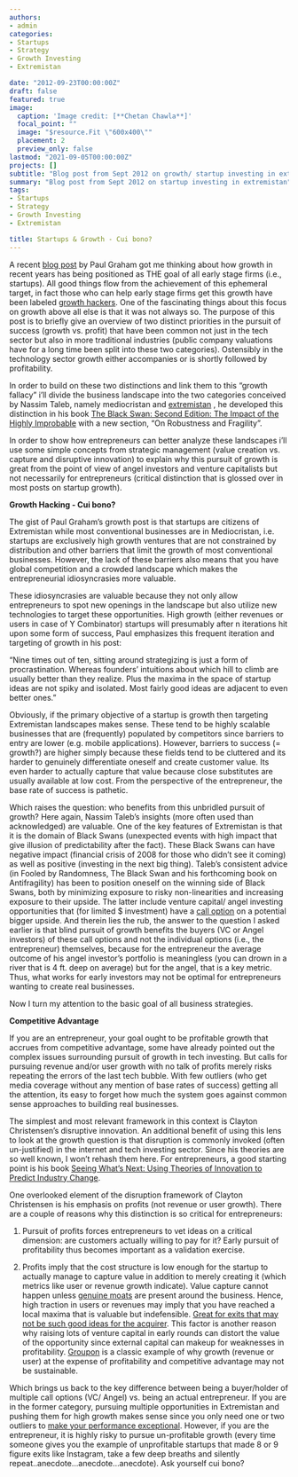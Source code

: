 ```yaml
---
authors:
- admin
categories:
- Startups 
- Strategy
- Growth Investing
- Extremistan

date: "2012-09-23T00:00:00Z"
draft: false
featured: true
image:
  caption: 'Image credit: [**Chetan Chawla**]'
  focal_point: ""
  image: "$resource.Fit \"600x400\""
  placement: 2
  preview_only: false
lastmod: "2021-09-05T00:00:00Z"
projects: []
subtitle: "Blog post from Sept 2012 on growth/ startup investing in extremistan."
summary: "Blog post from Sept 2012 on startup investing in extremistan"
tags:
- Startups 
- Strategy
- Growth Investing
- Extremistan

title: Startups & Growth - Cui bono?
---
```


A recent [blog post](http://paulgraham.com/growth.html) by Paul Graham got me thinking about how growth in recent years has being positioned as THE goal of all early stage firms (i.e., startups). All good things flow from the achievement of this ephemeral target, in fact those who can help early stage firms get this growth have been labeled [growth hackers](https://en.wikipedia.org/wiki/Growth_hacking). One of the fascinating things about this focus on growth above all else is that it was not always so. The purpose of this post is to briefly give an overview of two distinct priorities in the pursuit of success (growth vs. profit) that have been common not just in the tech sector but also in more traditional industries (public company valuations have for a long time been split into these two categories). Ostensibly in the technology sector growth either accompanies or is shortly followed by profitability.

In order to build on these two distinctions and link them to this “growth fallacy” i’ll divide the business landscape into the two categories conceived by Nassim Taleb, namely mediocristan and [extremistan](https://www.dailymotion.com/video/xgl87v) , he developed this distinction in his book [The Black Swan: Second Edition: The Impact of the Highly Improbable](https://www.amazon.com/gp/product/081297381X/ref=as_li_qf_sp_asin_tl?ie=UTF8&camp=1789&creative=9325&creativeASIN=081297381X&linkCode=as2&tag=chechablo-20) with a new section, “On Robustness and Fragility”.

In order to show how entrepreneurs can better analyze these landscapes i’ll use some simple concepts from strategic management (value creation vs. capture and disruptive innovation) to explain why this pursuit of growth is great from the point of view of angel investors and venture capitalists but not necessarily for entrepreneurs (critical distinction that is glossed over in most posts on startup growth).

**Growth Hacking - Cui bono?**

The gist of Paul Graham’s growth post is that startups are citizens of Extremistan while most conventional businesses are in Mediocristan, i.e. startups are exclusively high growth ventures that are not constrained by distribution and other barriers that limit the growth of most conventional businesses. However, the lack of these barriers also means that you have global competition and a crowded landscape which makes the entrepreneurial idiosyncrasies more valuable.

These idiosyncrasies are valuable because they not only allow entrepreneurs to spot new openings in the landscape but also utilize new technologies to target these opportunities. High growth (either revenues or users in case of Y Combinator) startups will presumably after n iterations hit upon some form of success, Paul emphasizes this frequent iteration and targeting of growth in his post:

“Nine times out of ten, sitting around strategizing is just a form of procrastination. Whereas founders’ intuitions about which hill to climb are usually better than they realize. Plus the maxima in the space of startup ideas are not spiky and isolated. Most fairly good ideas are adjacent to even better ones.”

Obviously, if the primary objective of a startup is growth then targeting Extremistan landscapes makes sense. These tend to be highly scalable businesses that are (frequently) populated by competitors since barriers to entry are lower (e.g. mobile applications). However, barriers to success (= growth?) are higher simply because these fields tend to be cluttered and its harder to genuinely differentiate oneself and create customer value. Its even harder to actually capture that value because close substitutes are usually available at low cost. From the perspective of the entrepreneur, the base rate of success is pathetic.

Which raises the question: who benefits from this unbridled pursuit of growth? Here again, Nassim Taleb’s insights (more often used than acknowledged) are valuable. One of the key features of Extremistan is that it is the domain of Black Swans (unexpected events with high impact that give illusion of predictability after the fact). These Black Swans can have negative impact (financial crisis of 2008 for those who didn’t see it coming) as well as positive (investing in the next big thing). Taleb’s consistent advice (in Fooled by Randomness, The Black Swan and his forthcoming book on Antifragility) has been to position oneself on the winning side of Black Swans, both by minimizing exposure to risky non-linearities and increasing exposure to their upside. The latter include venture capital/ angel investing opportunities that (for limited $ investment) have a [call option](https://www.investopedia.com/terms/c/calloption.asp#axzz27LT8HxEs) on a potential bigger upside. And therein lies the rub, the answer to the question I asked earlier is that blind pursuit of growth benefits the buyers (VC or Angel investors) of these call options and not the individual options (i.e., the entrepreneur) themselves, because for the entrepreneur the average outcome of his angel investor’s portfolio is meaningless (you can drown in a river that is 4 ft. deep on average) but for the angel, that is a key metric. Thus, what works for early investors may not be optimal for entrepreneurs wanting to create real businesses.

Now I turn my attention to the basic goal of all business strategies.

**Competitive Advantage**

If you are an entrepreneur, your goal ought to be profitable growth that accrues from competitive advantage, some have already pointed out the complex issues surrounding pursuit of growth in tech investing. But calls for pursuing revenue and/or user growth with no talk of profits merely risks repeating the errors of the last tech bubble. With few outliers (who get media coverage without any mention of base rates of success) getting all the attention, its easy to forget how much the system goes against common sense approaches to building real businesses.

The simplest and most relevant framework in this context is Clayton Christensen’s disruptive innovation. An additional benefit of using this lens to look at the growth question is that disruption is commonly invoked (often un-justified) in the internet and tech investing sector. Since his theories are so well known, I won’t rehash them here. For entrepreneurs, a good starting point is his book [Seeing What’s Next: Using Theories of Innovation to Predict Industry Change](https://www.amazon.com/gp/product/1591391857/ref=as_li_tf_tl?ie=UTF8&camp=1789&creative=9325&creativeASIN=1591391857&linkCode=as2&tag=chechablo-20).

One overlooked element of the disruption framework of Clayton Christensen is his emphasis on profits (not revenue or user growth). There are a couple of reasons why this distinction is so critical for entrepreneurs:

1. Pursuit of profits forces entrepreneurs to vet ideas on a critical dimension: are customers actually willing to pay for it? Early pursuit of profitability thus becomes important as a validation exercise.

2. Profits imply that the cost structure is low enough for the startup to actually manage to capture value in addition to merely creating it (which metrics like user or revenue growth indicate). Value capture cannot happen unless [genuine moats](https://signalvnoise.com/posts/333-warren-buffett-on-castles-and-moats) are present around the business. Hence, high traction in users or revenues may imply that you have reached a local maxima that is valuable but indefensible. [Great for exits that may not be such good ideas for the acquirer](https://www.forbes.com/sites/insertcoin/2012/05/04/draw-something-loses-5m-users-a-month-after-zynga-purchase/?sh=3fba39134a35). This factor is another reason why raising lots of venture capital in early rounds can distort the value of the opportunity since external capital can makeup for weaknesses in profitability. [Groupon](https://hbr.org/2011/08/groupon-doomed-by-too-much-of) is a classic example of why growth (revenue or user) at the expense of profitability and competitive advantage may not be sustainable.

Which brings us back to the key difference between being a buyer/holder of multiple call options (VC/ Angel) vs. being an actual entrepreneur. If you are in the former category, pursuing multiple opportunities in Extremistan and pushing them for high growth makes sense since you only need one or two outliers to [make your performance exceptional](http://paulgraham.com/swan.html). However, if you are the entrepreneur, it is highly risky to pursue un-profitable growth (every time someone gives you the example of unprofitable startups that made 8 or 9 figure exits like Instagram, take a few deep breaths and silently repeat..anecdote…anecdote…anecdote). Ask yourself cui bono?






